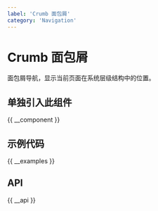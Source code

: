 ```yaml
---
label: 'Crumb 面包屑'
category: 'Navigation'
---
```


# Crumb 面包屑

面包屑导航，显示当前页面在系统层级结构中的位置。

## 单独引入此组件

{{ __component }}

## 示例代码

{{ __examples }}

## API

{{ __api }}
